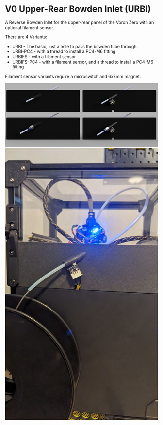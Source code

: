 # V0 Upper-Rear Bowden Inlet (URBI)

A Reverse Bowden Inlet for the upper-rear panel of the Voron Zero with an optional filament sensor.

There are 4 Variants:
- URBI - The basic, just a hole to pass the bowden tube through.
- URBI-PC4 - with a thread to install a PC4-M6 fitting
- URBIFS - with a filament sensor
- URBIFS-PC4 - with a filament sensor, and a thread to install a PC4-M6 fitting

Filament sensor variants require a microswitch and 6x3mm magnet.

![CAD](./Images/options.png)
![Photo](./Images/photo.jpg)



